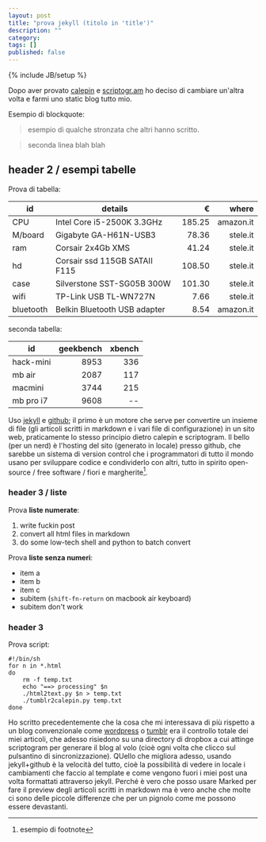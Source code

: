 ```yaml
---
layout: post
title: "prova jekyll (titolo in 'title')"
description: ""
category: 
tags: []
published: false
---
```

{% include JB/setup %}



Dopo aver provato [calepin](aadm.calepin.co) e [scriptogr.am](http://scriptogr.am/aadm) ho deciso di cambiare un'altra volta e farmi uno static blog tutto mio. 

Esempio di blockquote:

> esempio di qualche stronzata che altri hanno scritto.

> seconda linea blah blah


## header 2 / esempi tabelle ##

Prova di tabella:

| id       | details                       | €    |  where
|--------- | ----------------------------- | -----: | -----------:
| CPU       | Intel Core i5-2500K 3.3GHz    | 185.25 | amazon.it  
| M/board   | Gigabyte GA-H61N-USB3         | 78.36  | stele.it  
| ram       | Corsair 2x4Gb XMS             | 41.24  | stele.it  
| hd        | Corsair ssd 115GB SATAII F115 | 108.50 | stele.it  
| case      | Silverstone SST-SG05B 300W    | 101.30 | stele.it  
| wifi      | TP-Link USB TL-WN727N         | 7.66   | stele.it  
| bluetooth | Belkin Bluetooth USB adapter  | 8.54   | amazon.it  

seconda tabella:

| id       | geekbench  | xbench
|--------- | ----------:| ----------:  
|hack-mini | 8953       | 336  
|mb air    | 2087       | 117  
|macmini   | 3744       | 215  
|mb pro i7 | 9608       | --  


Uso [jekyll](http://jekyllbootstrap.com) e [github](www.github.com); il primo è un motore che serve per convertire un insieme di file (gli articoli scritti in markdown e i vari file di configurazione) in un sito web, praticamente lo stesso principio dietro calepin e scriptogram. Il bello (per un nerd) è l'hosting del sito (generato in locale) presso github, che sarebbe un sistema di version control che i programmatori di tutto il mondo usano per sviluppare codice e condividerlo con altri, tutto in spirito open-source / free software / fiori e margherite[^nota].

### header 3 / liste

Prova **liste numerate**:

1. write fuckin post
2. convert all html files in markdown
3. do some low-tech shell and python to batch convert 


Prova **liste senza numeri**:

* item a
* item b
* item c
* subitem (`shift-fn-return` on macbook air keyboard)
* subitem don't work


### header 3

Prova script:

	#!/bin/sh
	for n in *.html
	do
		rm -f temp.txt
	    echo "==> processing" $n
	    ./html2text.py $n > temp.txt
	    ./tumblr2calepin.py temp.txt
	done



Ho scritto precedentemente che la cosa che mi interessava di più rispetto a un blog convenzionale come [wordpress](aadm.wordpress.com) o [tumblr](aadm.tumblr.com) era il controllo totale dei miei articoli, che adesso risiedono su una directory di dropbox a cui attinge scriptogram per generare il blog al volo (cioè ogni volta che clicco sul pulsantino di sincronizzazione). QUello che migliora adesso, usando jekyll+github è la velocità del tutto, cioè la possibilità di vedere in locale i cambiamenti che faccio al template e come vengono fuori i miei post una volta formattati attraverso jekyll. Perché è vero che posso usare Marked per fare il preview degli articoli scritti in markdown ma è vero anche che molte ci sono delle piccole differenze che per un pignolo come me possono essere devastanti.

[^nota]: esempio di footnote
